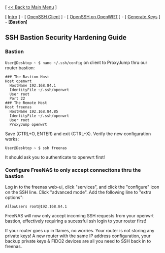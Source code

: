 [ [<< Back to Main Menu](https://github.com/seth586/guides/blob/master/README.md) ]

[ [Intro](README.md) ] - [ [OpenSSH Client](1_install_client.md) ] - [ [OpenSSH on OpenWRT](2_install_openssh.md) ] - [ [Generate Keys](3_keys.md) ] - **[Bastion]**

## SSH Bastion Security Hardening Guide
### Bastion
`User@Desktop ~ $ nano ~/.ssh/config` on client to ProxyJump thru our router bastion:
```
### The Bastion Host
Host openwrt
  HostName 192.168.84.1
  IdentityFile ~/.ssh/openwrt
  User root
  Port 22
### The Remote Host
Host freenas
  HostName 192.168.84.85
  IdentityFile ~/.ssh/openwrt
  User root
  ProxyJump openwrt
```
Save (CTRL+O, ENTER) and exit (CTRL+X). Verify the new configuration works:
```
User@Desktop ~ $ ssh freenas
```
It should ask you to authenticate to openwrt first!

### Configure FreeNAS to only accept connecitons thru the bastion
Log in to the freenas web-ui, click "services", and click the "configure" icon on the SSH line. Click "advanced mode". Add the following line to "extra options":
```
AllowUsers root@192.168.84.1
```
FreeNAS will now only accept incoming SSH requests from your openwrt bastion, effectively requiring a sucessful ssh login to your router first! 

If your router goes up in flames, no worries. Your router is not storing any private keys! A new router with the same IP address configuration, your backup private keys & FIDO2 devices are all you need to SSH back in to freenas. 

